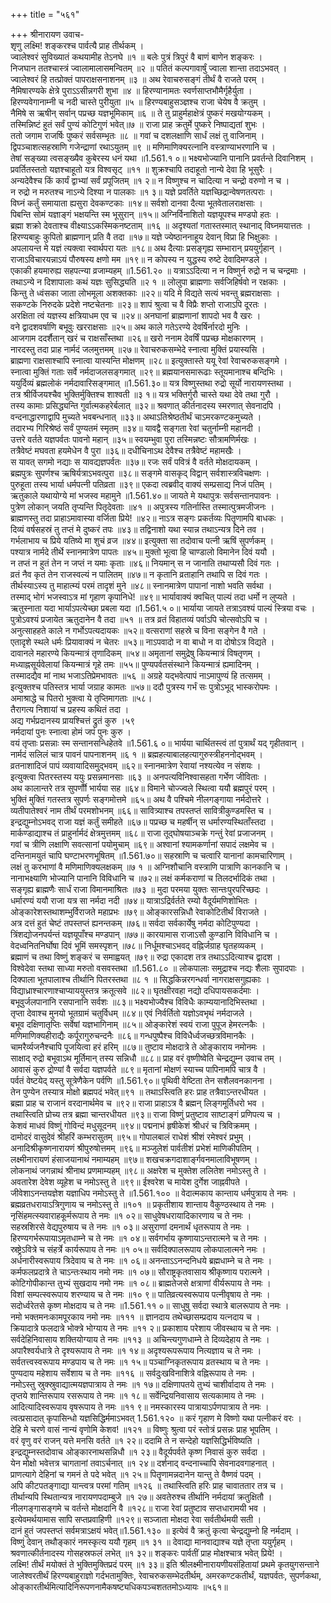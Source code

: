 +++
title = "५६१"

+++
श्रीनारायण उवाच-  
शृणु लक्ष्मि! शङ्करश्च पार्वत्यै प्राह तीर्थकम् ।  
ज्वालेश्वरं सुविख्यातं कथयामीह तेऽनघे ॥१ ॥
बलेः पुत्रं त्रिपुरं वै बाणं बाणेन शङ्करः ।  
निजघान ततश्चास्त्रं ज्वालामालासमन्वितम् ॥२ ॥
पतितं कल्पगावार्षुं ज्वाला शान्ता तदाऽभवत् ।  
ज्वालेश्वरं हि तत्प्रोक्तं पापराक्षसनाशनम् ॥३ ॥
अथ रेवाचरुसङ्गं तीर्थं वै राजते परम् ।  
नैमिषारण्यके क्षेत्रे पुराऽऽसीन्नगरी शुभा ॥४ ॥
हिरण्यानामतः स्वर्णसाप्तभौमैर्गृहैर्युता ।  
हिरण्यवेगानाम्नी च नदी चास्ते पुरीयुता ॥५ ॥
हिरण्यबाहुसञ्ज्ञश्च राजा चेयेष वै क्रतुम् ।  
नैमिषे स ऋषीन् सर्वान् पप्रच्छ यज्ञभूमिकाम् ॥६ ॥
ते तु प्राहुर्महाक्षेत्रं पुष्करं मखयोग्यकम् ।  
तस्मिन्निष्टं हुतं सर्वं पुण्यं कोटिगुणं भवेत्॥७ ॥
राजा प्राह क्रतुर्मे पुष्करे निष्पाद्यतां शुभः ।  
ततो जगाम राजर्षिः पुष्करं सर्वसम्भृतः ॥८ ॥
गवां च दशलक्षाणि सार्धं लक्षं तु वाजिनाम् ।  
द्विपञ्चाशत्सहस्राणि गजेन्द्राणां रथाऽयुतम् ॥९ ॥
मणिमाणिक्यरत्नानि वस्त्राण्याभरणानि च ।  
तेषां सङ्ख्या त्वसङ्ख्यैव कुबेरस्य धनं यथा ॥1.561.१ ०॥
भक्ष्यभोज्यानि पानानि प्रवर्तन्ते दिवानिशम् ।  
प्रवर्तितस्ततो यज्ञश्चाहूतो यत्र विश्वसृट् ॥११ ॥
शुक्रश्चापि तदाहूतो नान्ये देवा हि भूसुरैः ।  
अन्यदेवैश्च किं कार्यं द्वाभ्यां सर्वं प्रपूजितम् ॥१ २॥
न विष्णुश्च न चादित्या न चन्द्रो वरुणो न च ।  
न रुद्रो न मरुतश्च नाऽन्ये दिश्या न पालकाः ॥१ ३॥
यज्ञे प्रवर्तिते यज्ञच्छिद्रान्वेषणतत्पराः ।  
विघ्नं कर्तुं समायाता ह्यसुरा देवकण्टकाः ॥१४॥
सर्वशो दानवा दैत्या भूतवेतालराक्षसाः ।  
पिबन्ति सोमं यज्ञाङ्गं भक्षयन्ति स्म भूसुरान् ॥१५॥
अग्निर्विनाशितो यज्ञयूपश्च मण्डपो हतः ।  
ब्रह्मा शक्रो देवताश्च वीक्ष्याऽऽकस्मिकनष्टताम् ॥१६ ॥
अदृश्यतां गतास्तस्मात् स्थानाद् विघ्नमयात्ततः ।  
हिरण्यबाहुः कुपितो ब्राह्मणान् प्रति वै तदा ॥१७॥
यज्ञे ज्येष्ठाननाहूय देवान् विप्रा हि भिक्षुकाः ।  
अपलायन्त मे यज्ञं त्यक्त्वा स्वार्थपरा यतः ॥१८॥
अथ दैत्याः प्रसङ्गृह्य सम्भारान् प्रययुर्गृहान् ।  
राजाऽविचारयन्नाऽयं पौरुषस्य क्षणो मम ॥१९॥
न कोपस्य न युद्धस्य रुष्टे देवादिमण्डले ।  
एकाकी हयमारुह्य सहपत्न्या व्रजाम्यहम् ॥1.561.२० ॥
यत्राऽऽदित्या न न विष्णुर्न रुद्रो न च चन्द्रमाः ।  
तथाऽन्ये न दिशापालाः कथं यज्ञः सुसिद्ध्यति ॥२ १ ॥
लोलुपा ब्राह्मणाः सर्वजिहिर्षवो न रक्षकाः ।  
किन्तु ते ध्वंसका जाता लोभमूला अशक्तकाः ॥२२॥
यदि मे विद्यते सत्यं भवन्तु ब्रह्मराक्षसाः ।  
सकण्टके निरुदके प्रदेशे नष्टचेतनाः ॥२३॥
शापं श्रुत्वा च वै विप्रैः शप्तो राजाऽपि दूरतः ।  
अरक्षिता त्वं यज्ञस्य क्षत्रियाधम एव च ॥२४॥
अनघानां ब्राह्मणानां शापदो भव वै खरः ।  
वने द्वादशवर्षाणि बभूवुः खरराक्षसाः ॥२५॥
अथ काले गतेऽरण्ये देवर्षिर्नारदो मुनिः ।  
आजगाम ददर्शैतान् खरं च राक्षसाँस्तथा ॥२६॥
खरो ननाम देवर्षिं पप्रच्छ मोक्षकारणम् ।  
नारदस्तु तदा प्राह नार्मदं जलमुत्तमम् ॥२७॥
रेवाचरुकसम्भेदे स्नात्वा मुक्तिं प्रयास्यसि ।  
ब्राह्मणा राक्षसाश्चापि स्नात्वा यास्यन्ति मोक्षणम् ॥२८॥
इत्युक्तास्ते ययू रेवां रेवाचरुकसङ्गमे ।  
स्नात्वा मुक्तिं गताः सर्वे नर्मदाजलसङ्गमात् ॥२९॥
ब्रह्मयानसमारूढाः स्तूयमानाश्च बन्दिभिः ।  
ययुर्दिव्यं ब्रह्मलोकं नर्मदावारिसङ्गमात् ॥1.561.३०॥
यत्र विष्णुस्तथा रुद्रो सूर्यो नारायणस्तथा ।  
तत्र श्रीर्विजयश्चैव भुक्तिर्मुक्तिश्च शाश्वती ॥३ १॥
यत्र भक्तिर्गुरौ चास्ते यथा देवे तथा गुरौ ।  
तस्य कामाः प्रसिद्ध्यन्ति गुर्वात्मकहरेर्बलात् ॥३२॥
श्रवणात् कीर्तनादस्य स्मरणात् सेवनादपि ।  
वन्दनाद्धारणाद्वापि मुच्यते भवबन्धनात् ॥३३॥
अथाऽतिश्रेष्ठतीर्थं चाऽमरकण्टकमुच्यते ।  
तदारभ्य गिरिश्रेष्ठं सर्वं पुण्यतमं स्मृतम् ॥३४॥
यावद्वै सङ्गता रेवां चतुर्नाम्नी महानदी ।  
उत्तरे वर्तते यज्ञपर्वतः पावनो महान् ॥३५॥
स्वयम्भुवा पुरा तस्मिन्नष्टः सौत्रामणिर्मखः ।  
तत्रैवेष्टं मघवता हयमेधेन वै पुरा ॥३६॥
दधीचिनाऽथ देवैश्च तत्रैवेष्टं महामखैः ।  
स यावत् सगमो नद्याः स यावद्यज्ञपर्वतः ॥३७॥
रजः सर्वं पवित्रं वै वर्तते मोक्षदायकम् ।  
ब्रह्मपुत्रः सुपर्णश्च ऋषिर्यत्राऽभवत्पुरा ॥३८॥
सङ्गमे वासकृद् विद्वान् सर्वशास्त्रविचक्षणः ।  
पुरुहूता तस्य भार्या धर्मपत्नी पतिव्रता ॥३९॥
एकदा त्वब्रवीद् वाक्यं सम्प्रसाद्य निजं पतिम् ।  
ऋतुकाले यथायोग्ये मां भजस्व महामुने ॥1.561.४०॥
जायते मे यथापुत्रः सर्वसन्तानपावनः ।  
पुत्रेण लोकान् जयति तृप्यन्ति पितृदेवताः ॥४१ ॥
अपुत्रस्य गतिर्नास्ति तस्मात्पुत्रमजीजनः ।  
ब्राह्मणस्तु तदा प्राहाऽमावास्या वर्जिता प्रिये! ॥४२॥
नाऽत्र सङ्गः प्रकर्तव्यः पितॄणामपि बाधकः ।  
दिव्यं वर्षसहस्रं तु तप्तं मे दुष्करं तपः ॥४३॥
तद्विनाशो यथा स्यान्न तथाऽन्यत्र दिने तव ।  
गर्भलाभाय च प्रिये यतिष्ये मा शुचं व्रज ॥४४॥
इत्युक्ता सा तदोवाच पत्नी ऋषिं सुपर्णकम् ।  
पश्यात्र नार्मदे तीर्थे स्नानमात्रेण पापतः ॥४५॥
मुक्तो भूत्वा हि चाण्डालो विमानेन दिवं ययौ ।  
न तप्तं न हुतं तेन न जप्तं न यमाः कृताः ॥४६॥
नियमान् स न जानाति तथाप्यसौ दिवं गतः ।  
व्रतं नैव कृतं तेन राजस्वल्यं न पालितम् ॥४७॥
न कृतानि व्रताहानि तथापि स दिवं गतः ।  
तीर्थस्याऽस्य तु माहात्म्यं परमं तादृशं मुने ॥४८॥
स्नानमात्रेण पापानां नाशो भवति सर्वथा ।  
तस्माद् भोगं भजस्वाऽत्र मां गृहाण कृपानिधे! ॥४९॥
भार्यावाक्यं क्वचित् पाल्यं तदा धर्मो न लुप्यते ।  
ऋतुस्नाता यदा भार्याऽपत्येच्छा प्रबला यदा ॥1.561.५ ०॥
भार्याया जायते तत्राऽवश्यं पाल्यं स्त्रिया वचः ।  
पुत्रोऽवश्यं प्रजायेत ऋतुदानेन वै तदा ॥५१ ॥
तत्र व्रतं विहातव्यं पर्वाऽपि चोत्सवोऽपि च ।  
अनुत्साहहते काले न गर्भोऽपत्यदायकः ॥५२॥
वत्सराणां सहस्रे च विना सङ्गेन वै गते ।  
एतादृशे स्थले धर्मः प्रियावाक्यं न चेतरः ॥५३॥
नाऽपवादो न वा बाधो न वा दोषोऽत्र विद्यते ।  
दावानले महारण्ये कियन्मात्रं तृणादिकम् ॥५४॥
अमृतानां समुद्रेषु कियन्मात्रं विषतृणम् ।  
मध्याह्नसूर्यवेलायां कियन्मात्रं गृहे तमः ॥५५॥
पुण्यपर्वतसंस्थाने कियन्मात्रं ह्यमादिनम् ।  
तस्मादद्यैव मां नाथ भजाऽतिप्रेमभावतः ॥५६ ॥
अग्रहे यद्भवेत्पापं नाऽमापुण्यं हि तत्समम् ।  
इत्युक्तश्च पतिस्तत्र भार्या जग्राह कामतः ॥५७॥
ददौ पुत्रस्य गर्भं सः पुत्रोऽभूद् भास्करोपमः ।  
अमाश्राद्धे च पितरो भुक्त्वा ये तृप्तिमागताः ॥५८।  
तैरागत्य निशायां च प्रहस्य कथितं तदा ।  
अद्य गर्भप्रदानस्य प्रायश्चित्तं द्रुतं कुरु ।५९  
नर्मदायां पुनः स्नात्वा होमं जपं पुनः कुरु ।  
वयं तृप्ताः प्रसन्नाः स्म सन्तानसन्धिहेतवे ॥1.561.६ ०॥
भार्यया चार्थितस्त्वं तां पुत्रार्थं यद् गृहीतवान् ।  
नार्मदं सलिलं चात्र पावनं पापनाशनम् ॥६ १ ॥
ब्रह्महत्याबालहत्यागुरुस्त्रीहननोद्भवम् ।  
व्रतनाशादिजं पापं व्यवायादिसमुद्भवम् ॥६२॥
स्नानमात्रेण रेवायां नश्यत्येव न संशयः ।  
इत्युक्त्वा पितरस्तस्य ययुः प्रसन्नमानसाः ॥६३ ॥
अनपत्यविनिश्वासहता गर्भेण जीविताः ।  
अथ कालान्तरे तत्र सुपर्णौो भार्यया सह ॥६४॥
विमाने चोज्ज्वले स्थित्वा ययौ ब्रह्मपुरं परम् ।  
भुक्तिं मुक्तिं गतस्तत्र सुपर्णः सङ्गमोत्तमे ॥६५॥
अथ वै पश्चिमे नीलगङ्गाया नर्मदोत्तरे ।  
व्यतीपातेश्वरं नाम तीर्थं परमशोभनम् ॥६६॥
सावित्र्याश्च तपस्तप्तं सावित्रीकुण्डमस्ति च ।  
इन्द्रद्युम्नोऽभवद् राजा यज्ञं कर्तुं समीहते ॥६७॥
पप्रच्छ च महर्षीन् स धर्मारण्यस्थिताँस्तदा ।  
मार्कण्डाद्याश्च तं प्राहुर्नार्मदं क्षेत्रमुत्तमम् ॥६८॥
राजा तूद्घोषयाञ्चक्रे गन्तुं रेवां प्रजाजनम् ।  
गवां च त्रीणि लक्षाणि सवत्सानां पयोमुचाम् ॥६९॥
अश्वानां श्यामकर्णानां सपादं लक्षमेव च ।  
दन्तिनामयुतं चापि घण्टाभरणभूषितम् ॥1.561.७०॥
सहस्राणि च चत्वारि यानानां कामचारिणाम् ।  
लक्षं तु करभाणां वै मणिमाणिक्यलक्षकम् ॥७ १ ॥
अग्निशौचानि वस्त्राणि पात्राणि कानकानि च ।  
नानाभक्ष्याणि भोज्यानि पानानि विविधानि च ॥७२॥
लक्षं कर्मकराणां च तिलदर्भादिकं तथा ।  
सङ्गृह्य ब्राह्मणैः सार्धं राजा विमानमाश्रितः ॥७३ ॥
मुदा परमया युक्तः सान्तःपुरपरिच्छदः ।  
धर्मारण्यं ययौ राजा यत्र सा नर्मदा नदी ॥७४॥
यात्राऽद्रिर्वर्तते रम्यो वैदूर्यमणिशोभितः ।  
ओङ्कारेशस्तथाशम्भुर्विराजते महाप्रभः ॥७९॥
ओङ्कारसन्निधौ रेवाकोटितीर्थं विराजते ।  
अत्र दत्तं हुतं चेष्टं तपस्तप्तं ह्यनन्तकम् ॥७६॥
सर्वदा सर्वकार्येषु नर्मदा कोटिपुण्यदा ।  
त्रिंशद्योजनपर्यन्तं यज्ञयूपाँश्च मण्डपान् ॥७७॥
कारयामास राजाऽसौ कुण्डानि विविधानि च ।  
वेदध्वनितनिर्घोषा दिवं भूमिं समस्पृशन् ॥७८॥
निर्धूमश्चाऽभवद् वह्निर्जग्राह घृतहव्यकम् ।  
ब्रह्माणं च तथा विष्णुं शङ्करं च समाह्वयत् ॥७९॥
रुद्रा एकादश तत्र तथाऽऽदित्याश्च द्वादश ।  
विश्वेदेवा स्तथा साध्या मरुतो वसवस्तथा ॥1.561.८० ॥
लोकपालाः समुद्राश्च नद्यः शैलाः सुपादपाः ।  
दिक्पाला भूतपालाश्च तीर्थानि पितरस्तथा ॥८ १ ॥
सिद्धकिन्नरगन्धर्वा नागराक्षसगुह्यकाः ।  
विद्याध्राश्चारणाश्चाप्याययुस्तत्र क्रतूत्सवे ॥८२॥
घृतक्षीरवहा नद्यो दधिपायसकर्दमाः ।  
बभूवुर्जलपानानि रसपानानि सर्वशः ॥८३॥
भक्ष्यभोज्यैश्च विविधैः काम्ययानादिभिस्तथा ।  
तृप्ता देवाश्च मुनयो भूतग्रामं चतुर्विधम् ॥८४॥
एवं निर्वर्तितो यज्ञोऽवभृथं नर्मदाजले ।  
बभूव दक्षिणातृप्तिः सर्वेषां यज्ञभागिनाम् ॥८५॥
ओङ्कारेशं स्वयं राजा पुपूज हेमरत्नकैः ।  
मणिमाणिक्यहीराद्यैः कर्पूरागुरुचन्दनैः ॥८६॥
गन्धपुष्पैश्च विविधैर्ध्वजच्छत्रविमानकैः ।  
चामरैर्व्यजनैश्चापि पूजयित्वा हरं हरिम् ॥८७॥
तुष्टाव मोक्षदात्रे ते ओङ्काराय नमोनमः ।  
साक्षाद् रुद्रो बभूवाऽथ मूर्तिमान् तस्य सन्निधौ ॥८८॥
प्राह वरं वृष्णीष्वेति चेन्द्रद्युम्न उवाच तम् ।  
आवासं कुरु द्रोण्यां वै सर्वदा यज्ञपर्वते ॥८९॥
मृतानां मोक्षणं स्याच्च पापिनामपि चात्र वै ।  
पर्वतं वेष्टयेद् यस्तु सूत्रेणैकेन पर्वणि ॥1.561.९०॥
पृथिवी वेष्टिता तेन सशैलवनकानना ।  
तेन पुण्येन तस्यात्र मोक्षो ब्रह्मपदं भवेत्॥९१ ॥
तथाऽस्त्विति हरः प्राह तत्रैवाऽन्तरधीयत ।  
ब्रह्मा प्राह च राजानं वरदानार्थमेव च ॥९२॥
राजा प्राहाऽत्र वै ब्रह्मन् लिङ्गमूर्तिधरो भव ।  
तथास्त्विति प्रोच्य तत्र ब्रह्मा चान्तरधीयत ॥९३॥
राजा विष्णुं प्रतुष्टाव साष्टाङ्गं प्रणिपत्य च ।  
केशवं माधवं विष्णुं गोविन्दं मधुसूदनम् ॥९४॥
पद्मनाभं हृषीकेशं श्रीधरं च त्रिविक्रमम् ।  
दामोदरं वासुदेवं श्रीहरिं कम्भरासुतम् ॥९५॥
गोपालबालं राधेशं श्रीशं रमेश्वरं प्रभुम् ।  
अनादिश्रीकृष्णनारायणं श्रीपुरुषोत्तमम् ॥९६॥
मञ्जुलेशं पार्वतीशं प्रभेशं माणिकीपतिम् ।  
लक्ष्मीनारायणं हंसाजयानाथं नमाम्यहम् ॥९७॥
शखचक्रगदाशार्ङ्गवनमालाविभूषणम् ।  
लोकनाथं जगन्नाथं श्रीनाथ प्रणमाम्यहम् ॥९८॥
अक्षरेश च मुक्तेश ललितेश नमोऽस्तु ते ।  
अवतारेश देवेश व्यूहेश च नमोऽस्तु ते ॥९९॥
ईश्वरेश च मायेश दुर्गेश जाह्नवीपते ।  
जीवेशाऽनन्तयज्ञेश यज्ञाधिप नमोऽस्तु ते ॥1.561.१०० ॥
वेदात्मकाय कान्ताय धर्मपुत्राय ते नमः ।  
ब्रह्मव्रतधरायाऽत्रिगुणाय च नमोऽस्तु ते ॥१०१ ॥
प्रकृतीशाय शान्ताय वैकुण्ठस्थाय ते नमः ।  
नृसिंहमत्स्यवाराहकूर्मरूपाय ते नमः ॥१ ०२॥
साधुवेषधरायादिकारणाय च ते नमः ।  
सहस्रशिरसे वेद्यपुरुषाय च ते नमः ॥१ ०३॥
असुराणां दमनार्थं धृतरूपाय ते नमः ।  
हिरण्यगर्भरूपायाऽमृतधाम्ने च ते नमः ॥१ ०४॥
सर्वगर्भाय कृष्णायाऽन्तरात्मने च ते नमः ।  
स्रष्ट्रेऽवित्रे च संहर्त्रे कार्यरूपाय ते नमः ॥१ ०५॥
सर्वदिक्पालरूपाय लोकपालात्मने नमः ।  
अर्धनारीस्वरूपाय त्रिदेवाय च ते नमः ॥१ ०६॥
अनन्ताऽऽनन्दनिधये ब्रह्मधाम्ने च ते नमः ।  
कर्मफलप्रदात्रे ते चाऽन्तःस्थाय नमो नमः ॥१ ०७॥
सौराष्ट्रकृतवासाय श्रीकृष्णाय परात्मने ।  
कोटिगोपीकान्त तुभ्यं सुखदाय नमो नमः ॥१ ०८॥
ब्राह्मतेजसे क्षत्राणां वीर्यरूपाय ते नमः ।  
विशां सम्पत्स्वरूपाय शरण्याय च ते नमः ॥१० ९॥
पातिव्रत्यस्वरूपाय पत्नीवृषाय ते नमः ।  
सदोर्ध्वरेतसे कृष्ण मोक्षदाय च ते नमः ॥1.561.११ ०॥
साधुषु सर्वदा स्थात्रे बालरूपाय ते नमः ।  
नमो भक्तमनःकामपूरकाय नमो नमः ॥१११ ॥
ज्ञानदाय तथेच्छासम्प्रदाय यत्नदाय च ।  
क्रियादात्रे फलदात्रे भोक्त्रे भोग्याय ते नमः ॥११ २॥
प्रकाशाय परेशाय जीवस्थाय च ते नमः ।  
सर्वदेहिनिवासाय शक्तियोग्याय ते नमः ॥११३ ॥
अचिन्त्यगुणधाम्ने ते दिव्यदेहाय ते नमः ।  
अपारैश्वर्यधात्रे ते दृश्यरूपाय ते नमः ॥१ १४॥
अदृश्यरूपरूपाय नित्यज्ञाय च ते नमः ।  
सर्वतत्त्वस्वरूपाय मण्डपाय च ते नमः ॥१ १५॥
पञ्चाग्निकृतरूपाय व्रतस्थाय च ते नमः ।  
पुण्यदाय महेशाय सर्वेशाय च ते नमः ॥११६ ॥
सर्वदुःखविनाशित्रे वह्निरूपाय ते नमः ।  
नमोऽस्तु स्रुक्स्रुवाद्यात्मयज्ञपात्राय ते नमः ॥१ १७॥
दक्षिणापतये तुभ्यं चाशीर्वादाय ते नमः ।  
तृप्तये शान्तिरूपाय रसरूपाय ते नमः ॥१ १८॥
सर्वेन्द्रियनिवासाय सत्यकामाय ते नमः ।  
आदित्यादिस्वरूपाय वृषरूपाय ते नमः ॥११ ९॥
नमस्कारस्य पात्रायाऽर्पणपात्राय ते नमः ।  
त्वत्प्रसादात् कृपासिन्धो यज्ञसिद्धिर्ममाऽभवत् 1.561.१२० ॥
करं गृहाण मे विष्णो यथा पत्नीकरं वरः ।  
देहि मे चरणे वासं नान्यं वृणोमि केशव! ॥१२१ ॥
विष्णुः श्रुत्वा परं स्तोत्रं प्रसन्नः प्राह भूपतिम् ।  
वरं वृणु वरं राजन् यत्ते मनसि वर्तते ॥१ २२॥
ददामि ते न सन्देहो यज्ञसिद्धिर्भविष्यति ।  
इन्द्रद्युम्नस्तदोवाच ओङ्कारनाथसन्निधौ ॥१ २३॥
वैदूर्यपर्वते कृष्ण निवासं कुरु सर्वदा ।  
येन मोक्षो भवेत्तत्र चागतानां तवाऽर्चनात् ॥१ २४॥
दर्शनाद् वन्दनाच्चापि सेवनादवगाहनात् ।  
प्राणत्यागे देहिनां च गमनं ते पदे भवेत् ॥१ २५॥
पितॄणामन्नदानेन यान्तु ते वैष्णवं पदम् ।  
अपि कीटपतङ्गाद्या यान्त्वत्र परमां गतिम् ॥१२६ ॥
तथास्त्विति हरिः प्राह चावाततार तत्र च ।  
तीर्थान्यपि स्थितान्यत्र नारायणपदाम्बुजे ॥१ २७॥
अवतेरुश्च तीर्थानि नर्मदायां क्रतुक्षितौ ।  
नीलगङ्गासङ्गमे च वर्तन्ते मोक्षदानि वै ॥१२८॥
राजा रेवां प्रतुष्टाव सप्तधारामयी भव ।  
इत्येवमर्थयामास सापि सप्तप्रवाहिणी ॥१२९॥
सञ्जाता मोक्षदा रेवा सर्वतीर्थमयी सती ।  
दानं हुतं जपस्तप्तं सर्वमत्राऽक्षयं भवेत्॥1.561.१३० ॥
इत्येवं वै क्रतुं कृत्वा चेन्द्रद्युम्नो हि नर्मदाम् ।  
विष्णुं देवान् तथौङ्कारं नमस्कृत्य ययौ गृहम् ॥१ ३१ ॥
देवाद्या मानवाद्याश्च यज्ञे तृप्ता ययुर्गृहम् ।  
श्रवणात्कीर्तनादस्य गोसहस्रफलं लभेत् ॥१ ३२॥
शङ्करः पार्वतीं प्राह मोक्षश्चात्र भवेत् प्रिये! ।  
लक्ष्मि! तीर्थं मयोक्तं ते भुक्तिमुक्तिप्रदं परम् ॥१ ३३॥
इति श्रीलक्ष्मीनारायणीयसंहितायां प्रथमे कृतयुगसन्ताने जालेश्वरतीर्थं हिरण्यबाहुराज्ञो गर्दभतामुक्तिः, रेवाचरुकसम्भेदतीर्थम्, अमरकण्टकतीर्थं, यज्ञपर्वतः, सुपर्णकथा, ओङ्कारतीर्थमित्यादिनिरूपणनामैकषष्ट्यधिकपञ्चशततमोऽध्यायः ॥५६१॥
    
